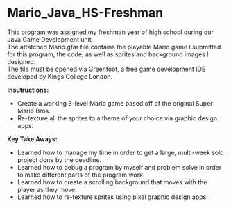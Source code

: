 # Mario_Java_HS-Freshman

This program was assigned my freshman year of high school during our Java Game Development unit. <br/>
The attatched Mario.gfar file contains the playable Mario game I submitted for this program, the code, as well as sprites and background images I designed. <br/>
The file must be opened via Greenfoot, a free game development IDE developed by Kings College London.

**Insutructions:**
- Create a working 3-level Mario game based off of the original Super Mario Bros.
- Re-texture all the sprites to a theme of your choice via graphic design apps.

**Key Take Aways:**
- Learned how to manage my time in order to get a large, multi-week solo project done by the deadline.
- Learned how to debug a program by myself and problem solve in order to make different parts of the program work.
- Learned how to create a scrolling background that moves with the player as they move.
- Learned how to re-texture sprites using pixel graphic design apps.
